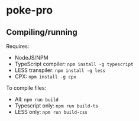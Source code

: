 # poke-pro

## Compiling/running
Requires: 
- NodeJS/NPM
- TypeScript compiler: `npm install -g typescript`
- LESS transpiler: `npm install -g less`
- CPX: `npm install -g cpx`

To compile files:
 - All: `npm run build`
 - Typescript only: `npm run build-ts`
 - LESS only: `npm run build-css`